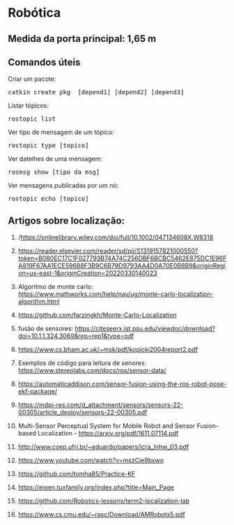 # Robótica

## Medida da porta principal: 1,65 m

## Comandos úteis

Criar um pacote:
<pre>
catkin_create_pkg <package_name> [depend1] [depend2] [depend3]
</pre>

Listar tópicos:
<pre>
rostopic list
</pre>

Ver tipo de mensagem de um tópico:
<pre>
rostopic type [topico]
</pre>

Ver datelhes de uma mensagem:
<pre>
rosmsg show [tipo_da_msg]
</pre>

Ver mensagens publicadas por um nó:
<pre>
rostopic echo [topico]
</pre>

## Artigos sobre localização: 

1) /https://onlinelibrary.wiley.com/doi/full/10.1002/047134608X.W8318
                           
2) https://reader.elsevier.com/reader/sd/pii/S1319157821000550?token=B080EC17C1F027793B74A74C256DBF6BCBC5462E875DC1E96FA819F67AA1ECE59688F3B9C6B79D9793AA4D0A70E0B8B9&originRegion=us-east-1&originCreation=20220330140023

3) Algoritmo de monte carlo: https://www.mathworks.com/help/nav/ug/monte-carlo-localization-algorithm.html

4) https://github.com/farzingkh/Monte-Carlo-Localization

5) fusão de sensores: https://citeseerx.ist.psu.edu/viewdoc/download?doi=10.1.1.324.3069&rep=rep1&type=pdf

6) https://www.cs.bham.ac.uk/~msk/pdf/kopicki2004report2.pdf

7) Exemplos de código para leitura de senores: https://www.stereolabs.com/docs/ros/sensor-data/

8) https://automaticaddison.com/sensor-fusion-using-the-ros-robot-pose-ekf-package/

9) https://mdpi-res.com/d_attachment/sensors/sensors-22-00305/article_deploy/sensors-22-00305.pdf

10) Multi-Sensor Perceptual System for Mobile Robot and Sensor Fusion-based Localization - https://arxiv.org/pdf/1611.07114.pdf

11) http://www.coep.ufrj.br/~eduardo/papers/icra_lnhw_03.pdf

12) https://www.youtube.com/watch?v=mszCie9bxwo

13) https://github.com/tomha85/Practice-KF

14) https://eigen.tuxfamily.org/index.php?title=Main_Page 

15) https://github.com/Robotics-lessons/term2-localization-lab 

16) https://www.cs.cmu.edu/~rasc/Download/AMRobots5.pdf

